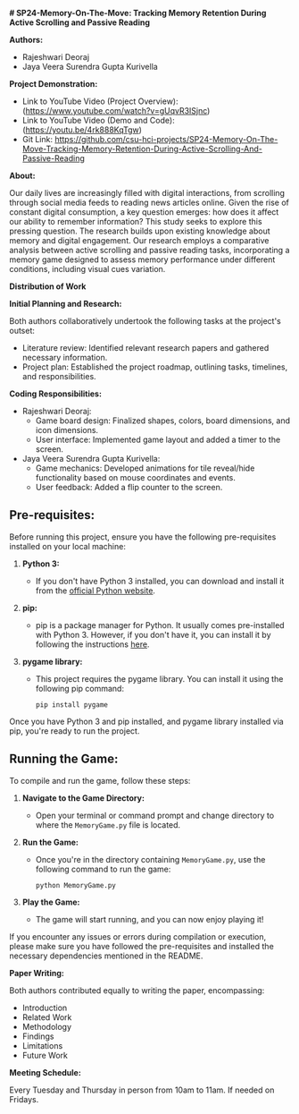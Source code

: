 **# SP24-Memory-On-The-Move: Tracking Memory Retention During Active Scrolling and Passive Reading**

**Authors:**

* Rajeshwari Deoraj
* Jaya Veera Surendra Gupta Kurivella

**Project Demonstration:**

* Link to YouTube Video (Project Overview): (https://www.youtube.com/watch?v=gUqvR3ISjnc)
* Link to YouTube Video (Demo and Code): (https://youtu.be/4rk888KqTgw) 
* Git Link: https://github.com/csu-hci-projects/SP24-Memory-On-The-Move-Tracking-Memory-Retention-During-Active-Scrolling-And-Passive-Reading

**About:** 

Our daily lives are increasingly filled with digital interactions, from scrolling through social media feeds to reading news articles online. Given the rise of constant digital consumption, a key question emerges: how does it affect our ability to remember information? This study seeks to explore this pressing question. The research builds upon existing knowledge about memory and digital engagement. Our research employs a comparative analysis between active scrolling and passive reading tasks, incorporating a memory game designed to assess memory performance under different conditions, including visual cues variation.

**Distribution of Work**

**Initial Planning and Research:**

Both authors collaboratively undertook the following tasks at the project's outset:

* Literature review: Identified relevant research papers and gathered necessary information.
* Project plan: Established the project roadmap, outlining tasks, timelines, and responsibilities.

**Coding Responsibilities:**

* Rajeshwari Deoraj:
    * Game board design: Finalized shapes, colors, board dimensions, and icon dimensions.
    * User interface: Implemented game layout and added a timer to the screen.
* Jaya Veera Surendra Gupta Kurivella:
    * Game mechanics: Developed animations for tile reveal/hide functionality based on mouse coordinates and events.
    * User feedback: Added a flip counter to the screen.

## Pre-requisites:
Before running this project, ensure you have the following pre-requisites installed on your local machine:
 
1. **Python 3:** 
   - If you don't have Python 3 installed, you can download and install it from the [official Python website](https://www.python.org/downloads/).
 
2. **pip:**
   - pip is a package manager for Python. It usually comes pre-installed with Python 3. However, if you don't have it, you can install it by following the instructions [here](https://pip.pypa.io/en/stable/installation/).
 
3. **pygame library:**
   - This project requires the pygame library. You can install it using the following pip command:
     ```
     pip install pygame
     ```
 
Once you have Python 3 and pip installed, and pygame library installed via pip, you're ready to run the project.

## Running the Game:
 
To compile and run the game, follow these steps:
 
1. **Navigate to the Game Directory:**
   - Open your terminal or command prompt and change directory to where the `MemoryGame.py` file is located.
 
2. **Run the Game:**
   - Once you're in the directory containing `MemoryGame.py`, use the following command to run the game:
     ```
     python MemoryGame.py
     ```
 
3. **Play the Game:**
   - The game will start running, and you can now enjoy playing it!
 
If you encounter any issues or errors during compilation or execution, please make sure you have followed the pre-requisites and installed the necessary dependencies mentioned in the README.


**Paper Writing:**

Both authors contributed equally to writing the paper, encompassing:

* Introduction
* Related Work
* Methodology
* Findings
* Limitations
* Future Work
 

**Meeting Schedule:**

Every Tuesday and Thursday in person from 10am to 11am. If needed on Fridays.